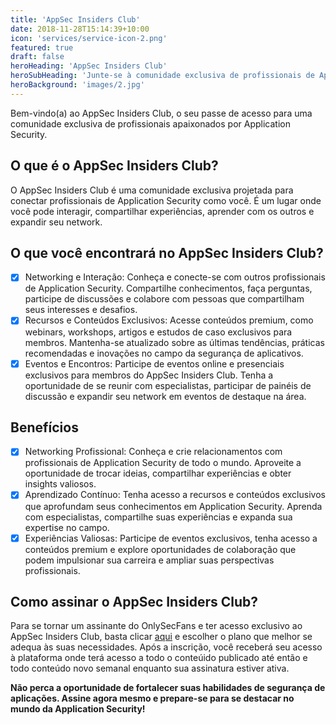 ```yaml
---
title: 'AppSec Insiders Club'
date: 2018-11-28T15:14:39+10:00
icon: 'services/service-icon-2.png'
featured: true
draft: false
heroHeading: 'AppSec Insiders Club'
heroSubHeading: 'Junte-se à comunidade exclusiva de profissionais de Application Security'
heroBackground: 'images/2.jpg'
---
```


Bem-vindo(a) ao AppSec Insiders Club, o seu passe de acesso para uma comunidade exclusiva de profissionais apaixonados por Application Security.

## O que é o AppSec Insiders Club?

O AppSec Insiders Club é uma comunidade exclusiva projetada para conectar profissionais de Application Security como você. É um lugar onde você pode interagir, compartilhar experiências, aprender com os outros e expandir seu network.

## O que você encontrará no AppSec Insiders Club?

- [X] Networking e Interação: Conheça e conecte-se com outros profissionais de Application Security. Compartilhe conhecimentos, faça perguntas, participe de discussões e colabore com pessoas que compartilham seus interesses e desafios.
- [X] Recursos e Conteúdos Exclusivos: Acesse conteúdos premium, como webinars, workshops, artigos e estudos de caso exclusivos para membros. Mantenha-se atualizado sobre as últimas tendências, práticas recomendadas e inovações no campo da segurança de aplicativos.
- [X] Eventos e Encontros: Participe de eventos online e presenciais exclusivos para membros do AppSec Insiders Club. Tenha a oportunidade de se reunir com especialistas, participar de painéis de discussão e expandir seu network em eventos de destaque na área.

## Benefícios

- [X] Networking Profissional: Conheça e crie relacionamentos com profissionais de Application Security de todo o mundo. Aproveite a oportunidade de trocar ideias, compartilhar experiências e obter insights valiosos.
- [X] Aprendizado Contínuo: Tenha acesso a recursos e conteúdos exclusivos que aprofundam seus conhecimentos em Application Security. Aprenda com especialistas, compartilhe suas experiências e expanda sua expertise no campo.
- [X] Experiências Valiosas: Participe de eventos exclusivos, tenha acesso a conteúdos premium e explore oportunidades de colaboração que podem impulsionar sua carreira e ampliar suas perspectivas profissionais.

## Como assinar o AppSec Insiders Club?

Para se tornar um assinante do OnlySecFans e ter acesso exclusivo ao AppSec Insiders Club, basta clicar [aqui](https://pay.hotmart.com/P82624344I) e escolher o plano que melhor se adequa às suas necessidades. Após a inscrição, você receberá seu acesso à plataforma onde terá acesso a todo o conteúido publicado até então e todo conteúdo novo semanal enquanto sua assinatura estiver ativa.

**Não perca a oportunidade de fortalecer suas habilidades de segurança de aplicações. Assine agora mesmo e prepare-se para se destacar no mundo da Application Security!**